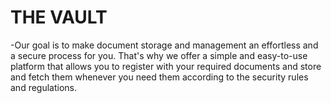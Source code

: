 <h1>
  THE VAULT
</h1>
<p>
  -Our goal is to make document storage and management an effortless and a secure process for you. That's why we offer a simple and easy-to-use platform that allows you to register with your required documents and store and fetch them whenever you need them according to the security rules and regulations.
</p>

